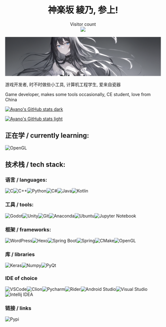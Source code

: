 <h1 align="center">神楽坂 綾乃, 参上!</h3>

<p align="center"> 
  Visitor count<br>
  <img src="https://profile-counter.glitch.me/kagurazaka-ayano/count.svg" />
</p>

![Alt text](./assets/image.png)

游戏开发者, 时不时做些小工具, 计算机工程学生, 爱来自瓷器

Game developer, makes some tools occasionally, CE student, love from China

[![Ayano's GitHub stats dark](https://github-readme-stats.vercel.app/api?username=kagurazaka-ayano&show_icons=true&theme=tokyonight)](https://github.com/anuraghazra/github-readme-stats#gh-dark-mode-only)

[![Ayano's GitHub stats light](https://github-readme-stats.vercel.app/api?username=kagurazaka-ayano&show_icons=true&theme=buefy)](https://github.com/anuraghazra/github-readme-stats#gh-light-mode-only)

## 正在学 / currently learning:

![OpenGL](https://img.shields.io/badge/OpenGL-FFFFFF?style=for-the-badge&logo=opengl)

## 技术栈 / tech stack:

### 语言 / languages:

![C](https://img.shields.io/badge/C-00599C?style=for-the-badge&logo=c&logoColor=white)![C++](https://img.shields.io/badge/C%2B%2B-00599C?style=for-the-badge&logo=c%2B%2B&logoColor=white)![Python](https://img.shields.io/badge/Python-FFD43B?style=for-the-badge&logo=python&logoColor=blue)![C#](https://img.shields.io/badge/C%23-239120?style=for-the-badge&logo=c-sharp&logoColor=white)![Java](https://img.shields.io/badge/OpenJDK-ED8B00?style=for-the-badge&logo=openjdk&logoColor=white)![Kotlin](https://img.shields.io/badge/Kotlin-0095D5?&style=for-the-badge&logo=kotlin&logoColor=white)

### 工具 / tools:

![Godot](https://img.shields.io/badge/Godot-478CBF?style=for-the-badge&logo=GodotEngine&logoColor=white)![Unity](https://img.shields.io/badge/Unity-100000?style=for-the-badge&logo=unity&logoColor=white)![Git](https://img.shields.io/badge/GIT-E44C30?style=for-the-badge&logo=git&logoColor=white)![Anaconda](https://img.shields.io/badge/conda-342B029.svg?&style=for-the-badge&logo=anaconda&logoColor=white)![Ubuntu](https://img.shields.io/badge/Ubuntu-E95420?style=for-the-badge&logo=ubuntu&logoColor=white)![Jupyter Notebook](https://img.shields.io/badge/Jupyter-F37626.svg?&style=for-the-badge&logo=Jupyter&logoColor=white)

### 框架 / frameworks:

![WordPress](https://img.shields.io/badge/Wordpress-21759B?style=for-the-badge&logo=wordpress&logoColor=white)![Hexo](https://img.shields.io/badge/Hexo-0E83CD?style=for-the-badge&logo=hexo&logoColor=white)![Spring Boot](https://img.shields.io/badge/Spring_Boot-F2F4F9?style=for-the-badge&logo=spring-boot)![Spring](https://img.shields.io/badge/Spring-6DB33F?style=for-the-badge&logo=spring&logoColor=white)![CMake](https://img.shields.io/badge/CMake-064F8C?style=for-the-badge&logo=cmake&logoColor=white)![OpenGL](https://img.shields.io/badge/OpenGL-FFFFFF?style=for-the-badge&logo=opengl)

### 库 / libraries

![Keras](https://img.shields.io/badge/Keras-FF0000?style=for-the-badge&logo=keras&logoColor=white)![Numpy](https://img.shields.io/badge/Numpy-777BB4?style=for-the-badge&logo=numpy&logoColor=white)![PyQt](https://img.shields.io/badge/Qt-41CD52?style=for-the-badge&logo=qt&logoColor=white)

### IDE of choice

![VSCode](https://img.shields.io/badge/VSCode-0078D4?style=for-the-badge&logo=visual%20studio%20code&logoColor=white)![Clion](https://img.shields.io/badge/CLion-000000?style=for-the-badge&logo=clion&logoColor=white)![Pycharm](https://img.shields.io/badge/PyCharm-000000.svg?&style=for-the-badge&logo=PyCharm&logoColor=white)![Rider](https://img.shields.io/badge/Rider-000000?style=for-the-badge&logo=Rider&logoColor=white)![Android Studio](https://img.shields.io/badge/Android_Studio-3DDC84?style=for-the-badge&logo=android-studio&logoColor=white)![Visual Studio](	https://img.shields.io/badge/Visual_Studio-5C2D91?style=for-the-badge&logo=visual%20studio&logoColor=white)![Intellij IDEA](https://img.shields.io/badge/IntelliJ_IDEA-000000.svg?style=for-the-badge&logo=intellij-idea&logoColor=white)

### 链接 / links

![Pypi](https://img.shields.io/badge/pypi-3775A9?style=for-the-badge&logo=pypi&logoColor=white)



<!---
kagurazaka-ayano/kagurazaka-ayano is a ✨ special ✨ repository because its `README.md` (this file) appears on your GitHub profile.
You can click the Preview link to take a look at your changes.
--->
